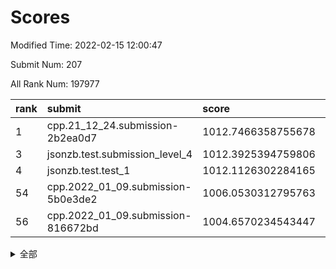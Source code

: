 # Scores

Modified Time: 2022-02-15 12:00:47

Submit Num: 207

All Rank Num: 197977

| rank |               submit               |       score        |       sigma        | pk_num |
| :--- | :--------------------------------- | :----------------- | :----------------- | :----- |
| 1    | cpp.21_12_24.submission-2b2ea0d7   | 1012.7466358755678 | 0.8159297649236346 | 3825   |
| 3    | jsonzb.test.submission_level_4     | 1012.3925394759806 | 0.7998316405334187 | 3829   |
| 4    | jsonzb.test.test_1                 | 1012.1126302284165 | 0.8035604229858833 | 3824   |
| 54   | cpp.2022_01_09.submission-5b0e3de2 | 1006.0530312795763 | 0.7269113890743514 | 3826   |
| 56   | cpp.2022_01_09.submission-816672bd | 1004.6570234543447 | 0.7239175528796269 | 3820   |


<details>
<summary>全部</summary>

| rank |                 submit                 |       score        |       sigma        | pk_num |
| :--- | :------------------------------------- | :----------------- | :----------------- | :----- |
| 1    | cpp.21_12_24.submission-2b2ea0d7       | 1012.7466358755678 | 0.8159297649236346 | 3825   |
| 2    | gobigger.level_3.submission_level_3_20 | 1012.4472987680094 | 0.7860869462219082 | 3824   |
| 3    | jsonzb.test.submission_level_4         | 1012.3925394759806 | 0.7998316405334187 | 3829   |
| 4    | jsonzb.test.test_1                     | 1012.1126302284165 | 0.8035604229858833 | 3824   |
| 5    | gobigger.level_3.submission_level_3_4  | 1011.7039602780658 | 0.7691576728207988 | 3825   |
| 6    | gobigger.level_3.submission_level_3_40 | 1011.5986917859173 | 0.7688370897978869 | 3827   |
| 7    | gobigger.level_3.submission_level_3_8  | 1011.1357760567822 | 0.7757553907280179 | 3825   |
| 8    | gobigger.level_3.submission_level_3_22 | 1011.0086051472495 | 0.7983207960403605 | 3824   |
| 9    | gobigger.level_3.submission_level_3_37 | 1010.9203089659773 | 0.8034033879505128 | 3823   |
| 10   | gobigger.level_3.submission_level_3_9  | 1010.8572757631464 | 0.7719833215136281 | 3826   |
| 11   | gobigger.level_3.submission_level_3_29 | 1010.8286951199514 | 0.7622512390714802 | 3827   |
| 12   | gobigger.level_3.submission_level_3_11 | 1010.826475456089  | 0.7705486098994362 | 3827   |
| 13   | gobigger.level_3.submission_level_3_13 | 1010.731483354939  | 0.7743234475071763 | 3825   |
| 14   | gobigger.level_3.submission_level_3_23 | 1010.5759761024943 | 0.7546374557905575 | 3821   |
| 15   | gobigger.level_3.submission_level_3_44 | 1010.5391672707702 | 0.754264624560475  | 3828   |
| 16   | gobigger.level_3.submission_level_3_5  | 1010.510371931726  | 0.7589684267528977 | 3821   |
| 17   | gobigger.level_3.submission_level_3_10 | 1010.4952937773409 | 0.7585978955043053 | 3832   |
| 18   | gobigger.level_3.submission_level_3_12 | 1010.4803569033791 | 0.7730251518603479 | 3825   |
| 19   | gobigger.level_3.submission_level_3_35 | 1010.4481393070337 | 0.7751419549520476 | 3825   |
| 20   | gobigger.level_3.submission_level_3_2  | 1010.1578207692056 | 0.7800522297928381 | 3824   |
| 21   | gobigger.level_3.submission_level_3_38 | 1010.1460425877168 | 0.7721344887772855 | 3828   |
| 22   | gobigger.level_3.submission_level_3_34 | 1010.1447488739562 | 0.764774832581662  | 3823   |
| 23   | gobigger.level_3.submission_level_3_26 | 1010.1191720012062 | 0.7481638692483178 | 3822   |
| 24   | gobigger.level_3.submission_level_3_1  | 1010.1145609084033 | 0.7527256150153856 | 3822   |
| 25   | gobigger.level_3.submission_level_3_39 | 1010.0312756659307 | 0.7414316858908229 | 3825   |
| 26   | gobigger.level_3.submission_level_3_18 | 1010.0134404981358 | 0.7573841307121238 | 3824   |
| 27   | gobigger.level_3.submission_level_3_14 | 1009.9999012838583 | 0.7787495662349607 | 3826   |
| 28   | gobigger.level_3.submission_level_3_41 | 1009.9334923907559 | 0.7793792151952076 | 3828   |
| 29   | gobigger.level_3.submission_level_3_48 | 1009.9278776103124 | 0.7747754225935449 | 3829   |
| 30   | gobigger.level_3.submission_level_3_45 | 1009.9272140471578 | 0.7708576691538741 | 3825   |
| 31   | gobigger.level_3.submission_level_3_3  | 1009.8434833399928 | 0.7487416174662029 | 3825   |
| 32   | gobigger.level_3.submission_level_3_28 | 1009.7941705660263 | 0.7481778642584349 | 3831   |
| 33   | gobigger.level_3.submission_level_3_43 | 1009.7237472437996 | 0.7437410100877437 | 3829   |
| 34   | gobigger.level_3.submission_level_3_17 | 1009.6730201823256 | 0.769014337130113  | 3828   |
| 35   | gobigger.level_3.submission_level_3_47 | 1009.595117950394  | 0.7348610320451396 | 3828   |
| 36   | gobigger.level_3.submission_level_3_32 | 1009.5242251261898 | 0.7461205637658297 | 3827   |
| 37   | gobigger.level_3.submission_level_3_49 | 1009.4877028362998 | 0.7701247270474746 | 3832   |
| 38   | gobigger.level_3.submission_level_3_27 | 1009.4610860150876 | 0.752985912592211  | 3829   |
| 39   | gobigger.level_3.submission_level_3_30 | 1009.4088765854909 | 0.7439838872084302 | 3826   |
| 40   | gobigger.level_3.submission_level_3_24 | 1009.3078612493769 | 0.7440848940042816 | 3829   |
| 41   | gobigger.level_3.submission_level_3_0  | 1009.2860188244136 | 0.7503747773830691 | 3825   |
| 42   | gobigger.level_3.submission_level_3_36 | 1009.2270999153258 | 0.7485154266881587 | 3827   |
| 43   | gobigger.level_3.submission_level_3_19 | 1009.108789625778  | 0.7427807344465559 | 3825   |
| 44   | gobigger.level_3.submission_level_3_25 | 1009.0967215706592 | 0.7532769979428704 | 3822   |
| 45   | gobigger.level_3.submission_level_3_15 | 1008.9946764873151 | 0.7373766735243296 | 3830   |
| 46   | gobigger.level_3.submission_level_3_42 | 1008.9640199523479 | 0.7482463527316718 | 3826   |
| 47   | gobigger.level_3.submission_level_3_6  | 1008.9459325499507 | 0.7699908370624423 | 3828   |
| 48   | gobigger.level_3.submission_level_3_7  | 1008.9289942348138 | 0.7406517561027534 | 3828   |
| 49   | gobigger.level_3.submission_level_3_21 | 1008.7850319713637 | 0.716571659060339  | 3819   |
| 50   | gobigger.level_3.submission_level_3_33 | 1008.7802382399319 | 0.7432336354992665 | 3821   |
| 51   | gobigger.level_3.submission_level_3_46 | 1008.6548685186939 | 0.7448273629265763 | 3829   |
| 52   | gobigger.level_3.submission_level_3_16 | 1008.5169407319343 | 0.7542218990293105 | 3825   |
| 53   | gobigger.level_3.submission_level_3_31 | 1008.4027351049576 | 0.7382709921826528 | 3824   |
| 54   | cpp.2022_01_09.submission-5b0e3de2     | 1006.0530312795763 | 0.7269113890743514 | 3826   |
| 55   | gobigger.level_1.submission_level_1_21 | 1004.7145937792936 | 0.7335997002072014 | 3827   |
| 56   | cpp.2022_01_09.submission-816672bd     | 1004.6570234543447 | 0.7239175528796269 | 3820   |
| 57   | gobigger.level_1.submission_level_1_22 | 1004.6031477920582 | 0.7167007657649211 | 3828   |
| 58   | gobigger.level_1.submission_level_1_23 | 1004.168122035796  | 0.7133872172523295 | 3829   |
| 59   | gobigger.level_1.submission_level_1_34 | 1004.155784065609  | 0.7198528906122409 | 3821   |
| 60   | gobigger.level_1.submission_level_1_38 | 1004.1459393806957 | 0.7198811492015317 | 3826   |
| 61   | gobigger.level_1.submission_level_1_44 | 1004.0050841411708 | 0.7104724777275682 | 3829   |
| 62   | gobigger.level_1.submission_level_1_33 | 1003.9874640557324 | 0.7190001031930263 | 3830   |
| 63   | gobigger.level_1.submission_level_1_41 | 1003.8130708800154 | 0.7153047342666495 | 3830   |
| 64   | gobigger.level_1.submission_level_1_17 | 1003.7835469973517 | 0.7120472986376382 | 3829   |
| 65   | gobigger.level_1.submission_level_1_25 | 1003.7264764442564 | 0.7181129377313409 | 3827   |
| 66   | gobigger.level_1.submission_level_1_29 | 1003.6860719838819 | 0.7128831977964916 | 3827   |
| 67   | gobigger.level_1.submission_level_1_14 | 1003.6440386611448 | 0.727831675197858  | 3826   |
| 68   | gobigger.level_1.submission_level_1_26 | 1003.6072826910328 | 0.719909839870206  | 3829   |
| 69   | gobigger.level_1.submission_level_1_11 | 1003.5948572638138 | 0.7232938027868858 | 3816   |
| 70   | gobigger.level_1.submission_level_1_10 | 1003.5827806470743 | 0.7044655953559071 | 3827   |
| 71   | gobigger.level_1.submission_level_1_36 | 1003.5638104432238 | 0.7112382828082263 | 3825   |
| 72   | gobigger.level_1.submission_level_1_1  | 1003.5324289195693 | 0.7152737576559963 | 3824   |
| 73   | gobigger.level_1.submission_level_1_5  | 1003.4760210999365 | 0.7068674208615598 | 3826   |
| 74   | gobigger.level_1.submission_level_1_48 | 1003.4485873575587 | 0.703792827865164  | 3825   |
| 75   | gobigger.level_1.submission_level_1_12 | 1003.4390457819776 | 0.7094786650703433 | 3824   |
| 76   | gobigger.level_1.submission_level_1_13 | 1003.3057754816277 | 0.7166238465647772 | 3833   |
| 77   | gobigger.level_1.submission_level_1_31 | 1003.2792191860735 | 0.7246819532722961 | 3821   |
| 78   | gobigger.level_1.submission_level_1_45 | 1003.2663847598428 | 0.7145544158478139 | 3828   |
| 79   | gobigger.level_1.submission_level_1_0  | 1003.254140067009  | 0.7216601707176136 | 3823   |
| 80   | gobigger.level_1.submission_level_1_18 | 1003.2505773793896 | 0.7142866917066237 | 3829   |
| 81   | gobigger.level_1.submission_level_1_35 | 1003.1596392553654 | 0.7172349149691039 | 3824   |
| 82   | gobigger.level_1.submission_level_1_28 | 1003.149095514394  | 0.7160210576892312 | 3825   |
| 83   | gobigger.level_1.submission_level_1_16 | 1003.0918869074845 | 0.7064740572382401 | 3823   |
| 84   | gobigger.level_1.submission_level_1_39 | 1002.9754362232821 | 0.7196680414937303 | 3828   |
| 85   | gobigger.level_1.submission_level_1_27 | 1002.9559652607393 | 0.7115365525093318 | 3823   |
| 86   | gobigger.level_1.submission_level_1_43 | 1002.9386883724669 | 0.7169377363974193 | 3826   |
| 87   | gobigger.level_1.submission_level_1_20 | 1002.9049405230662 | 0.7195264634455738 | 3824   |
| 88   | gobigger.level_1.submission_level_1_24 | 1002.9035289050023 | 0.7114342302708654 | 3825   |
| 89   | gobigger.level_1.submission_level_1_15 | 1002.8891299528711 | 0.7196606149371714 | 3825   |
| 90   | gobigger.level_1.submission_level_1_40 | 1002.8708382784314 | 0.7229527270385934 | 3828   |
| 91   | gobigger.level_1.submission_level_1_3  | 1002.8208209922932 | 0.7062162617050873 | 3828   |
| 92   | gobigger.level_1.submission_level_1_37 | 1002.6638278955396 | 0.7254056372551109 | 3826   |
| 93   | gobigger.level_1.submission_level_1_9  | 1002.6407394751758 | 0.7081676531724164 | 3824   |
| 94   | gobigger.level_1.submission_level_1_47 | 1002.639353896447  | 0.707240033900394  | 3823   |
| 95   | gobigger.level_1.submission_level_1_46 | 1002.6352457937901 | 0.7114017838364243 | 3822   |
| 96   | gobigger.level_1.submission_level_1_8  | 1002.4750925806475 | 0.7096645967794649 | 3823   |
| 97   | gobigger.level_1.submission_level_1_49 | 1002.3578288950331 | 0.720937948928807  | 3824   |
| 98   | gobigger.level_1.submission_level_1_32 | 1002.3171929976328 | 0.7096700651777135 | 3825   |
| 99   | gobigger.level_1.submission_level_1_30 | 1002.2879207264762 | 0.7173340461608425 | 3825   |
| 100  | gobigger.level_1.submission_level_1_19 | 1001.9987164783411 | 0.6996702845805609 | 3825   |
| 101  | gobigger.level_1.submission_level_1_4  | 1001.9690328676713 | 0.7195633246570982 | 3827   |
| 102  | gobigger.level_1.submission_level_1_7  | 1001.9505340747012 | 0.7122619188870666 | 3826   |
| 103  | gobigger.level_1.submission_level_1_42 | 1001.909219283442  | 0.7086942091341197 | 3831   |
| 104  | gobigger.level_1.submission_level_1_6  | 1001.3250694496144 | 0.7161541584009868 | 3827   |
| 105  | gobigger.level_1.submission_level_1_2  | 1001.0676820309594 | 0.7004415013042381 | 3822   |
| 106  | gobigger.random.submission_random_0    | 997.2425747918257  | 0.722373073350281  | 3828   |
| 107  | gobigger.random.submission_random_47   | 997.1845179304094  | 0.7035751580516814 | 3832   |
| 108  | gobigger.random.submission_random_38   | 997.0686623589818  | 0.7038968895672525 | 3827   |
| 109  | gobigger.random.submission_random_28   | 996.9719036035235  | 0.7137395788466806 | 3828   |
| 110  | gobigger.random.submission_random_48   | 996.9536931096706  | 0.7047363482828902 | 3829   |
| 111  | gobigger.random.submission_random_29   | 996.8643460329888  | 0.6940952772370883 | 3823   |
| 112  | gobigger.random.submission_random_15   | 996.7743982469033  | 0.7125728157245427 | 3821   |
| 113  | gobigger.random.submission_random_17   | 996.7540066335584  | 0.7062091611455915 | 3834   |
| 114  | gobigger.random.submission_random_46   | 996.7364122567913  | 0.7098098568272139 | 3827   |
| 115  | gobigger.random.submission_random_42   | 996.618341955544   | 0.7117832330367931 | 3826   |
| 116  | gobigger.random.submission_random_43   | 996.5937190585161  | 0.7058497400579845 | 3827   |
| 117  | gobigger.random.submission_random_12   | 996.580580103866   | 0.7000330975860131 | 3825   |
| 118  | gobigger.random.submission_random_31   | 996.5429598975198  | 0.7120211763749498 | 3822   |
| 119  | gobigger.random.submission_random_35   | 996.5283281552822  | 0.709491396454161  | 3828   |
| 120  | gobigger.random.submission_random_39   | 996.5273938566297  | 0.7164956367982409 | 3824   |
| 121  | gobigger.random.submission_random_25   | 996.492901942003   | 0.7087706703146188 | 3825   |
| 122  | gobigger.random.submission_random_19   | 996.4104832204998  | 0.7166625615828436 | 3823   |
| 123  | gobigger.random.submission_random_34   | 996.4078162557075  | 0.7068074819813808 | 3829   |
| 124  | gobigger.random.submission_random_21   | 996.3644485921208  | 0.7055766001803333 | 3827   |
| 125  | gobigger.random.submission_random_16   | 996.3341717559488  | 0.7012219531607276 | 3829   |
| 126  | gobigger.random.submission_random_44   | 996.3060287339671  | 0.7096919224491289 | 3828   |
| 127  | gobigger.random.submission_random_30   | 996.1011981819695  | 0.696324473146958  | 3832   |
| 128  | gobigger.random.submission_random_18   | 996.0802155735593  | 0.7074044915303714 | 3826   |
| 129  | gobigger.random.submission_random_14   | 996.0578302034239  | 0.7238025776114682 | 3820   |
| 130  | gobigger.random.submission_random_11   | 995.9479534953857  | 0.7261231044999826 | 3825   |
| 131  | gobigger.random.submission_random_40   | 995.9030902779721  | 0.7060494057568686 | 3825   |
| 132  | gobigger.random.submission_random_6    | 995.8851000938199  | 0.7112849939966952 | 3828   |
| 133  | gobigger.random.submission_random_1    | 995.8550934279284  | 0.7157093931514283 | 3827   |
| 134  | gobigger.random.submission_random_32   | 995.8454064787771  | 0.6975649545876138 | 3825   |
| 135  | gobigger.random.submission_random_49   | 995.7645625836227  | 0.7032564003400843 | 3825   |
| 136  | gobigger.random.submission_random_27   | 995.7582756802117  | 0.7153958794087967 | 3829   |
| 137  | gobigger.random.submission_random_13   | 995.7421147449254  | 0.7080564925761486 | 3824   |
| 138  | gobigger.random.submission_random_3    | 995.7395137544843  | 0.7002381755046262 | 3824   |
| 139  | gobigger.random.submission_random_26   | 995.70712220992    | 0.7213371672407091 | 3825   |
| 140  | gobigger.random.submission_random_23   | 995.7013746541321  | 0.7162952271089634 | 3823   |
| 141  | gobigger.random.submission_random_33   | 995.5746544614867  | 0.7035059741760121 | 3829   |
| 142  | gobigger.random.submission_random_24   | 995.5318218292772  | 0.7140290788297119 | 3827   |
| 143  | gobigger.random.submission_random_9    | 995.5317245432229  | 0.718491934952889  | 3828   |
| 144  | gobigger.random.submission_random_36   | 995.5216812428488  | 0.7159202905894716 | 3825   |
| 145  | gobigger.random.submission_random_2    | 995.4632312504925  | 0.7241055449259008 | 3833   |
| 146  | gobigger.random.submission_random_41   | 995.4307482717192  | 0.7114548844676296 | 3826   |
| 147  | gobigger.random.submission_random_7    | 995.4300188822625  | 0.7114821975798619 | 3832   |
| 148  | gobigger.random.submission_random_45   | 995.4231294514402  | 0.7133103578266945 | 3826   |
| 149  | gobigger.random.submission_random_37   | 995.3749229691529  | 0.6958863633712308 | 3821   |
| 150  | gobigger.random.submission_random_8    | 995.3565251308058  | 0.7149499685799685 | 3826   |
| 151  | gobigger.random.submission_random_5    | 995.2834501354241  | 0.7103247508113635 | 3822   |
| 152  | gobigger.random.submission_random_20   | 995.0755441403127  | 0.7125890357416728 | 3829   |
| 153  | gobigger.random.submission_random_10   | 995.041736129394   | 0.7013311009412145 | 3826   |
| 154  | gobigger.random.submission_random_4    | 994.8095481154822  | 0.7203423625471244 | 3823   |
| 155  | gobigger.random.submission_random_22   | 994.3789788491741  | 0.7135339606214716 | 3830   |
| 156  | gobigger.level_2.submission_level_2_31 | 994.2339890935842  | 0.7188352122251155 | 3825   |
| 157  | gobigger.level_2.submission_level_2_2  | 993.8274393442285  | 0.716757319098544  | 3825   |
| 158  | gobigger.level_2.submission_level_2_5  | 993.6605338768998  | 0.7372142962260133 | 3827   |
| 159  | gobigger.level_2.submission_level_2_14 | 993.651938377693   | 0.7274645187865754 | 3822   |
| 160  | gobigger.level_2.submission_level_2_34 | 993.4970610460998  | 0.7264898651485965 | 3820   |
| 161  | gobigger.level_2.submission_level_2_3  | 993.425871379914   | 0.7311189540246585 | 3830   |
| 162  | gobigger.level_2.submission_level_2_6  | 993.1993905389545  | 0.7364444741682099 | 3826   |
| 163  | gobigger.level_2.submission_level_2_29 | 993.1285411009785  | 0.737681714870768  | 3825   |
| 164  | gobigger.level_2.submission_level_2_38 | 993.0599762824916  | 0.7329179682070576 | 3824   |
| 165  | gobigger.level_2.submission_level_2_7  | 993.0380196567024  | 0.7203950270323451 | 3820   |
| 166  | gobigger.level_2.submission_level_2_35 | 993.022686503107   | 0.7452868003829343 | 3825   |
| 167  | gobigger.level_2.submission_level_2_39 | 992.8272002193337  | 0.739516702238414  | 3823   |
| 168  | gobigger.level_2.submission_level_2_48 | 992.7513591292688  | 0.758337344084048  | 3823   |
| 169  | gobigger.level_2.submission_level_2_30 | 992.7146190571473  | 0.746990412470659  | 3825   |
| 170  | gobigger.level_2.submission_level_2_23 | 992.683901960042   | 0.7326307401549774 | 3823   |
| 171  | gobigger.level_2.submission_level_2_21 | 992.6607637809809  | 0.7400226773622472 | 3825   |
| 172  | gobigger.level_2.submission_level_2_1  | 992.6224730288119  | 0.754975841510403  | 3825   |
| 173  | gobigger.level_2.submission_level_2_17 | 992.6152891121822  | 0.7612687928294127 | 3823   |
| 174  | gobigger.level_2.submission_level_2_44 | 992.3902619703998  | 0.7623606820127928 | 3825   |
| 175  | gobigger.level_2.submission_level_2_33 | 992.2599928361536  | 0.7291033374815346 | 3826   |
| 176  | gobigger.level_2.submission_level_2_46 | 992.1808949080416  | 0.7342323785583044 | 3825   |
| 177  | gobigger.level_2.submission_level_2_36 | 992.1761838099422  | 0.7526873274578245 | 3824   |
| 178  | gobigger.level_2.submission_level_2_28 | 992.1603085461829  | 0.7509378293939744 | 3827   |
| 179  | gobigger.level_2.submission_level_2_18 | 992.031145303518   | 0.7247980984979346 | 3828   |
| 180  | gobigger.level_2.submission_level_2_40 | 992.0277254294185  | 0.7429509277087695 | 3822   |
| 181  | gobigger.level_2.submission_level_2_4  | 992.0018281657782  | 0.7357815689451146 | 3826   |
| 182  | gobigger.level_2.submission_level_2_47 | 991.9782964688736  | 0.7529093836486422 | 3825   |
| 183  | gobigger.level_2.submission_level_2_24 | 991.9406987606003  | 0.7393406427871572 | 3824   |
| 184  | gobigger.level_2.submission_level_2_42 | 991.9317816292265  | 0.7609796114668406 | 3825   |
| 185  | gobigger.level_2.submission_level_2_16 | 991.9304601559393  | 0.745517840020092  | 3828   |
| 186  | gobigger.level_2.submission_level_2_20 | 991.8758771361029  | 0.7542048498023524 | 3822   |
| 187  | gobigger.level_2.submission_level_2_8  | 991.852513564031   | 0.7478670433652019 | 3826   |
| 188  | gobigger.level_2.submission_level_2_13 | 991.7949231801873  | 0.7579099909327204 | 3828   |
| 189  | gobigger.level_2.submission_level_2_9  | 991.7570536426465  | 0.7286833078265973 | 3829   |
| 190  | gobigger.level_2.submission_level_2_11 | 991.6736492420458  | 0.7532023406483145 | 3822   |
| 191  | gobigger.level_2.submission_level_2_27 | 991.633296616726   | 0.7375027808977529 | 3821   |
| 192  | gobigger.level_2.submission_level_2_15 | 991.6161276543132  | 0.7452227165295316 | 3822   |
| 193  | gobigger.level_2.submission_level_2_19 | 991.6083723441669  | 0.7518945585834313 | 3827   |
| 194  | gobigger.level_2.submission_level_2_10 | 991.5856612643016  | 0.739779624966281  | 3817   |
| 195  | gobigger.level_2.submission_level_2_22 | 991.5369151934492  | 0.7712173525884227 | 3824   |
| 196  | gobigger.level_2.submission_level_2_37 | 991.5282859796573  | 0.7429247769968375 | 3825   |
| 197  | gobigger.level_2.submission_level_2_32 | 991.5183953065858  | 0.7510748162869159 | 3826   |
| 198  | gobigger.level_2.submission_level_2_45 | 991.3890760424341  | 0.7417724920746859 | 3827   |
| 199  | gobigger.level_2.submission_level_2_26 | 991.3059506106342  | 0.7529594603944582 | 3829   |
| 200  | gobigger.level_2.submission_level_2_0  | 991.24118300165    | 0.7596214346694344 | 3824   |
| 201  | gobigger.level_2.submission_level_2_49 | 991.0451227257211  | 0.7594786482146325 | 3824   |
| 202  | gobigger.level_2.submission_level_2_43 | 991.0421968945067  | 0.7518810207836633 | 3823   |
| 203  | gobigger.level_2.submission_level_2_25 | 990.7054247072257  | 0.779121871704113  | 3829   |
| 204  | gobigger.level_2.submission_level_2_12 | 990.4622136095546  | 0.7758563661991268 | 3824   |
| 205  | gobigger.level_2.submission_level_2_41 | 989.5912690016593  | 0.7985328168952913 | 3829   |
| 206  | gobigger.none.submission_none_0        | 977.2433607885646  | 1.4258278526343369 | 3820   |
| 207  | gobigger.none.submission_none_1        | 975.248840160231   | 1.4293267770483709 | 3823   |

</details>